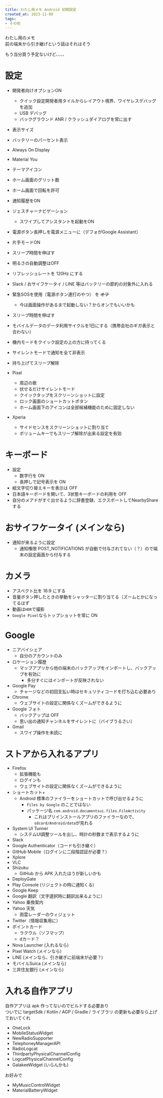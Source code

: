 ```yaml
---
title: わたし用メモ Android 初期設定
created_at: 2023-11-08
tags:
- その他
---
```

わたし用のメモ  
前の端末から引き継げという話はそれはそう

もう当分買う予定ないけど、、、、

# 設定

- 開発者向けオプションON
    - クイック設定開発者用タイルからレイアウト境界、ワイヤレスデバッグを追加
    - USB デバッグ
    - バックグラウンド ANR / クラッシュダイアログを常に出す
- 表示サイズ
- バッテリーのパーセント表示
- Always On Display
- Material You
- テーマアイコン
- ホーム画面のグリット数
- ホーム画面で回転を許可
- 通知履歴をON
- ジェスチャーナビゲーション
    - スワイプしてアシスタントを起動をON
- 電源ボタン長押しを電源メニューに（デフォがGoogle Assistant）
- 片手モードON
- スリープ時間を伸ばす
- 明るさの自動調整はOFF
- リフレッシュレートを 120Hz にする
- Slack / おサイフケータイ / LINE 等はバッテリーの節約の対象外に入れる
- 緊急SOSを使用（電源ボタン連打のやつ） を ~~オフ~~
    - 今は画面操作があるまで起動しない？からオンでもいいかも
- スリープ時間を伸ばす
- モバイルデータのデータ利用サイクルを1日にする（携帯会社のギガ表示と合わない）
- 機内モードをクイック設定の上の方に持ってくる
- サイレントモードで通知を全て非表示
- 持ち上げてスリープ解除

- Pixel
    - 周辺の歌
    - 伏せるだけサイレントモード
    - クイックタップをスクリーンショットに設定
    - ロック画面のショートカットボタン
    - ホーム画面下のアイコンは全部候補機能のために固定しない

- Xperia
    - サイドセンスをスクリーンショットに割り当て
    - ボリュームキーでもスリーブ解除が出来る設定を有効

# キーボード
- 設定
    - 数字行を ON
    - 長押しで記号表示を ON
- 絵文字切り替えキーを表示は OFF
- 日本語キーボードを開いて、3状態キーボードの利用を OFF
- 自分のメアドがすぐ出せるように辞書登録、エクスポートしてNearbyShareする

# おサイフケータイ (メインなら)
- 通知が来るように設定
    - 通知権限 POST_NOTIFICATIONS が自動で付与されてない（？）ので端末の設定画面から付与する

# カメラ
- アスペクト比を 16:9 にする
- 音量ボタン押したときの挙動をシャッターに割り当てる（ズームとかになってるはず
- 動画は`HDR`で撮影
- `Google Pixel`ならトップショットを常に ON

# Google
- ニアバイシェア
    - 自分のアカウントのみ
- ロケーション履歴
    - マップアプリから他の端末のバックアップをインポートし、バックアップを有効に
        - 多分すぐにはインポートが反映されない
- Google Pay
    - チャージなどの初回支払い時はセキュリティコードを打ち込む必要あり
- Chrome
    - ウェブサイトの設定に関係なくズームができるように
- Google フォト
    - バックアップは OFF
    - 思い出の通知チャンネルをサイレントに（バイブうるさい）
- Gmail
    - スワイプ操作を未読に

# ストアから入れるアプリ
- Firefox
    - 拡張機能も
    - ログインも
    - ウェブサイトの設定に関係なくズームができるように
- ショートカット+
    - Android 標準のファイラーをショートカットで呼び出せるように
        - `Files by Google` のことではない
        - パッケージ名 `com.android.documentsui.files.FileActivity`
            - これはプリインストールアプリのファイラーなので、`sdcard/Android/data`が見れる
- System UI Tunner
    - システムUI調整ツールを出し、時計の秒数まで表示するように
- Slack
- Google Authenticator（コードも引き継ぐ）
- GitHub Mobile（ログインに二段階認証が必要？）
- Xplore
- VLC
- Shizuku
    - GitHub から APK 入れたほうが新しいかも
- DeployGate
- Play Console (リジェクトの時に通知くる)
- Google Keep
- Google 翻訳（文字選択時に翻訳出来るように）
- Yahoo 乗換案内
- Yahoo 天気
    - 雨雲レーダーのウィジェット
- Twitter（情報収集用に）
- ポイントカード
    - ラクウル（ソフマップ）
    - dカード？
- Nova Launcher (入れるなら)
- Pixel Watch (メインなら)
- LINE (メインなら、引き継ぎに前端末が必要？)
- モバイルSuica (メインなら)
- 三井住友銀行 (メインなら)

# 入れる自作アプリ
自作アプリは apk 作ってないのでビルドする必要あり  
ついでに targetSdk / Kotlin / AGP / Gradle / ライブラリ の更新も必要なら上げておいてくれ

- OneLock
- MobileStatusWidget
- NewRadioSupporter
- TelephoneyManagerAPI
- RadioLogcat
- ThirdpartyPhysicalChannelConfig
- LogcatPhysicalChannelConfig
- GalakeeWidget (いらんかも)

お好みで

- MyMusicControlWidget
- MaterialBatteryWidget